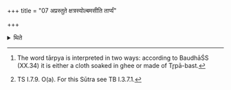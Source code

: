 +++
title = "07 अप्रस्तुते क्षत्रस्योल्बमसीति तार्प्यं"

+++

<details><summary>थिते</summary>

7. Before the Prastāva of it is sung the sacrificer wears Tārpya[^1] garment with kṣatrasyolbamasi.[^2]   

[^1]: The word tārpya is interpreted in two ways: according to BaudhāŚS (XX.34) it is either a cloth soaked in ghee or made of Tr̥pā-bast.  

[^2]: TS I.7.9. O(a). For this Sūtra see TB I.3.7.1.  
</details>
